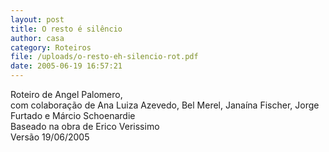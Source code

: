 ```yaml
---
layout: post
title: O resto é silêncio
author: casa
category: Roteiros
file: /uploads/o-resto-eh-silencio-rot.pdf
date: 2005-06-19 16:57:21
---
```

Roteiro de Angel Palomero,\
com colaboração de Ana Luiza Azevedo, Bel Merel, Janaína Fischer, Jorge Furtado e Márcio Schoenardie\
Baseado na obra de Erico Verissimo\
Versão 19/06/2005
